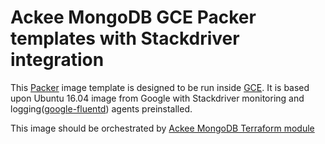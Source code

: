# Ackee MongoDB GCE Packer templates with Stackdriver integration

This [Packer](https://www.packer.io/) image template is designed to be run inside [GCE](https://cloud.google.com/compute/). It is based upon Ubuntu 16.04 image from Google with Stackdriver monitoring and logging([google-fluentd](https://cloud.google.com/logging/docs/agent/)) agents preinstalled.

This image should be orchestrated by [Ackee MongoDB Terraform module](https://github.com/AckeeDevOps/terraform-mongodb)
